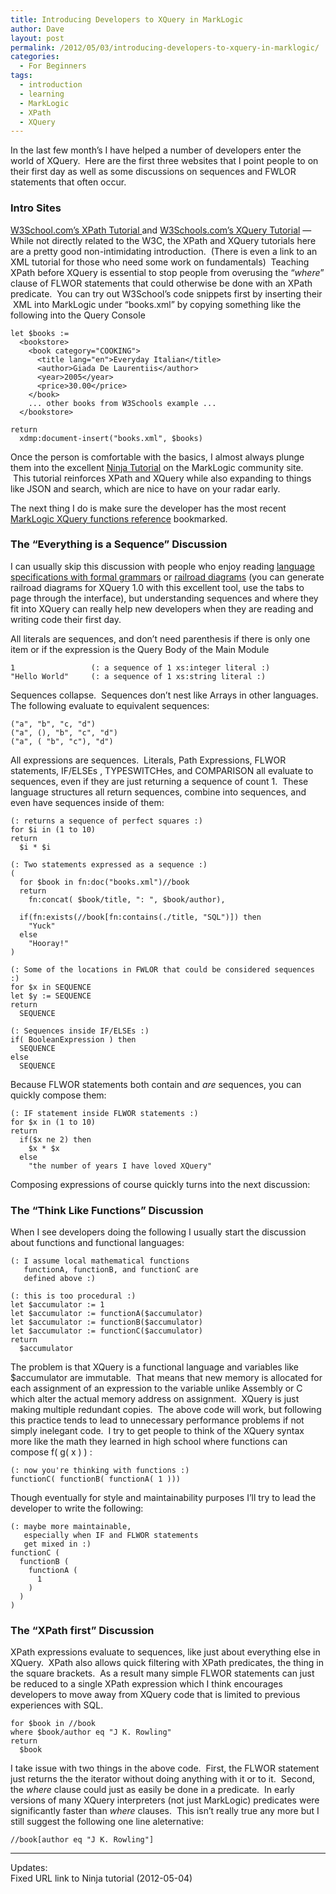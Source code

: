 ```yaml
---
title: Introducing Developers to XQuery in MarkLogic
author: Dave
layout: post
permalink: /2012/05/03/introducing-developers-to-xquery-in-marklogic/
categories:
  - For Beginners
tags:
  - introduction
  - learning
  - MarkLogic
  - XPath
  - XQuery
---
```

In the last few month&#8217;s I have helped a number of developers enter the world of XQuery.  Here are the first three websites that I point people to on their first day as well as some discussions on sequences and FWLOR statements that often occur.

### Intro Sites

[W3School.com&#8217;s XPath Tutorial ][1]and [W3Schools.com&#8217;s XQuery Tutorial][2] &#8212; While not directly related to the W3C, the XPath and XQuery tutorials here are a pretty good non-intimidating introduction.  (There is even a link to an XML tutorial for those who need some work on fundamentals)  Teaching XPath before XQuery is essential to stop people from overusing the &#8220;*where*&#8221; clause of FLWOR statements that could otherwise be done with an XPath predicate.  You can try out W3School&#8217;s code snippets first by inserting their  XML into MarkLogic under &#8220;books.xml&#8221; by copying something like the following into the Query Console


  <pre><code class="language-xquery xquery">let $books := 
  &lt;bookstore&gt;
    &lt;book category="COOKING"&gt;
      &lt;title lang="en"&gt;Everyday Italian&lt;/title&gt;
      &lt;author&gt;Giada De Laurentiis&lt;/author&gt;
      &lt;year&gt;2005&lt;/year&gt;
      &lt;price&gt;30.00&lt;/price&gt;
    &lt;/book&gt;
    ... other books from W3Schools example ...
  &lt;/bookstore&gt;

return
  xdmp:document-insert("books.xml", $books)</code></pre>


Once the person is comfortable with the basics, I almost always plunge them into the excellent [Ninja Tutorial][3] on the MarkLogic community site.  This tutorial reinforces XPath and XQuery while also expanding to things like JSON and search, which are nice to have on your radar early.

The next thing I do is make sure the developer has the most recent [MarkLogic XQuery functions reference][4] bookmarked.

### The &#8220;Everything is a Sequence&#8221; Discussion

I can usually skip this discussion with people who enjoy reading [language specifications with formal grammars][5] or [railroad diagrams][6] (you can generate railroad diagrams for XQuery 1.0 with this excellent tool, use the tabs to page through the interface), but understanding sequences and where they fit into XQuery can really help new developers when they are reading and writing code their first day.

All literals are sequences, and don&#8217;t need parenthesis if there is only one item or if the expression is the Query Body of the Main Module


  <pre><code class="language-text text">1                 (: a sequence of 1 xs:integer literal :)
"Hello World"     (: a sequence of 1 xs:string literal :)</code></pre>


Sequences collapse.  Sequences don&#8217;t nest like Arrays in other languages. The following evaluate to equivalent sequences:


  <pre><code class="language-text text">("a", "b", "c, "d")
("a", (), "b", "c", "d")
("a", ( "b", "c"), "d")</code></pre>


All expressions are sequences.  Literals, Path Expressions, FLWOR statements, IF/ELSEs , TYPESWITCHes, and COMPARISON all evaluate to sequences, even if they are just returning a sequence of count 1.  These language structures all return sequences, combine into sequences, and even have sequences inside of them:


  <pre><code class="language-xquery xquery">(: returns a sequence of perfect squares :)
for $i in (1 to 10)
return
  $i * $i</code></pre>



  <pre><code class="language-xquery xquery">(: Two statements expressed as a sequence :)
(
  for $book in fn:doc("books.xml")//book
  return
    fn:concat( $book/title, ": ", $book/author), 

  if(fn:exists(//book[fn:contains(./title, "SQL")]) then
    "Yuck"
  else
    "Hooray!"
)</code></pre>



  <pre><code class="language-text text">(: Some of the locations in FWLOR that could be considered sequences :)
for $x in SEQUENCE
let $y := SEQUENCE
return
  SEQUENCE

(: Sequences inside IF/ELSEs :)
if( BooleanExpression ) then
  SEQUENCE
else
  SEQUENCE</code></pre>


Because FLWOR statements both contain and *are* sequences, you can quickly compose them:


  <pre><code class="language-xquery xquery">(: IF statement inside FLWOR statements :)
for $x in (1 to 10)
return
  if($x ne 2) then
    $x * $x
  else
    "the number of years I have loved XQuery"</code></pre>


Composing expressions of course quickly turns into the next discussion:

### The &#8220;Think Like Functions&#8221; Discussion

When I see developers doing the following I usually start the discussion about functions and functional languages:


  <pre><code class="language-xquery xquery">(: I assume local mathematical functions
   functionA, functionB, and functionC are
   defined above :)

(: this is too procedural :)
let $accumulator := 1
let $accumulator := functionA($accumulator)
let $accumulator := functionB($accumulator)
let $accumulator := functionC($accumulator)
return
  $accumulator</code></pre>


The problem is that XQuery is a functional language and variables like $accumulator are immutable.  That means that new memory is allocated for each assignment of an expression to the variable unlike Assembly or C which alter the actual memory address on assignment.  XQuery is just making multiple redundant copies.  The above code will work, but following this practice tends to lead to unnecessary performance problems if not simply inelegant code.  I try to get people to think of the XQuery syntax more like the math they learned in high school where functions can compose f( g( x ) ) :


  <pre><code class="language-xquery xquery">(: now you're thinking with functions :)
functionC( functionB( functionA( 1 )))</code></pre>


Though eventually for style and maintainability purposes I&#8217;ll try to lead the developer to write the following:


  <pre><code class="language-xquery xquery">(: maybe more maintainable, 
   especially when IF and FLWOR statements 
   get mixed in :)
functionC (
  functionB (
    functionA (
      1
    )
  )
)</code></pre>


### The &#8220;XPath first&#8221; Discussion

XPath expressions evaluate to sequences, like just about everything else in XQuery.  XPath also allows quick filtering with XPath predicates, the thing in the square brackets.  As a result many simple FLWOR statements can just be reduced to a single XPath expression which I think encourages developers to move away from XQuery code that is limited to previous experiences with SQL.


  <pre><code class="language-xquery xquery">for $book in //book
where $book/author eq "J K. Rowling"
return
  $book</code></pre>


I take issue with two things in the above code.  First, the FLWOR statement just returns the the iterator without doing anything with it or to it.  Second, the *where* clause could just as easily be done in a predicate.  In early versions of many XQuery interpreters (not just MarkLogic) predicates were significantly faster than *where* clauses.  This isn&#8217;t really true any more but I still suggest the following one line aleternative:


  <pre><code class="language-xquery xquery">//book[author eq "J K. Rowling"]</code></pre>


* * *

Updates:  
Fixed URL link to Ninja tutorial (2012-05-04)

 [1]: http://www.w3schools.com/xpath/xpath_intro.asp
 [2]: http://w3schools.com/xquery/default.asp
 [3]: http://community.marklogic.com/try/ninja/index
 [4]: http://community.marklogic.com/pubs/5.0/apidocs/All.html
 [5]: http://www.w3.org/TR/xquery/#nt-bnf
 [6]: http://railroad.my28msec.com/rr/ui